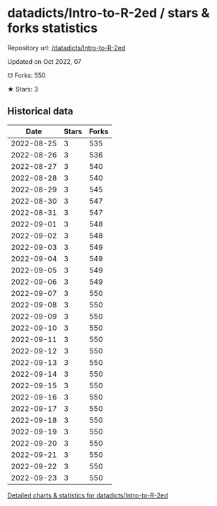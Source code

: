 # datadicts/Intro-to-R-2ed / stars & forks statistics

Repository url: [/datadicts/Intro-to-R-2ed](https://github.com/datadicts/Intro-to-R-2ed)

Updated on Oct 2022, 07

☋ Forks: 550

★ Stars: 3

## Historical data
| Date | Stars | Forks |
|------|-------|-------|
| 2022-08-25 | 3 | 535 | 
| 2022-08-26 | 3 | 536 | 
| 2022-08-27 | 3 | 540 | 
| 2022-08-28 | 3 | 540 | 
| 2022-08-29 | 3 | 545 | 
| 2022-08-30 | 3 | 547 | 
| 2022-08-31 | 3 | 547 | 
| 2022-09-01 | 3 | 548 | 
| 2022-09-02 | 3 | 548 | 
| 2022-09-03 | 3 | 549 | 
| 2022-09-04 | 3 | 549 | 
| 2022-09-05 | 3 | 549 | 
| 2022-09-06 | 3 | 549 | 
| 2022-09-07 | 3 | 550 | 
| 2022-09-08 | 3 | 550 | 
| 2022-09-09 | 3 | 550 | 
| 2022-09-10 | 3 | 550 | 
| 2022-09-11 | 3 | 550 | 
| 2022-09-12 | 3 | 550 | 
| 2022-09-13 | 3 | 550 | 
| 2022-09-14 | 3 | 550 | 
| 2022-09-15 | 3 | 550 | 
| 2022-09-16 | 3 | 550 | 
| 2022-09-17 | 3 | 550 | 
| 2022-09-18 | 3 | 550 | 
| 2022-09-19 | 3 | 550 | 
| 2022-09-20 | 3 | 550 | 
| 2022-09-21 | 3 | 550 | 
| 2022-09-22 | 3 | 550 | 
| 2022-09-23 | 3 | 550 | 


[Detailed charts & statistics for datadicts/Intro-to-R-2ed](https://reviewgithub.com/rep/datadicts/Intro-to-R-2ed)
